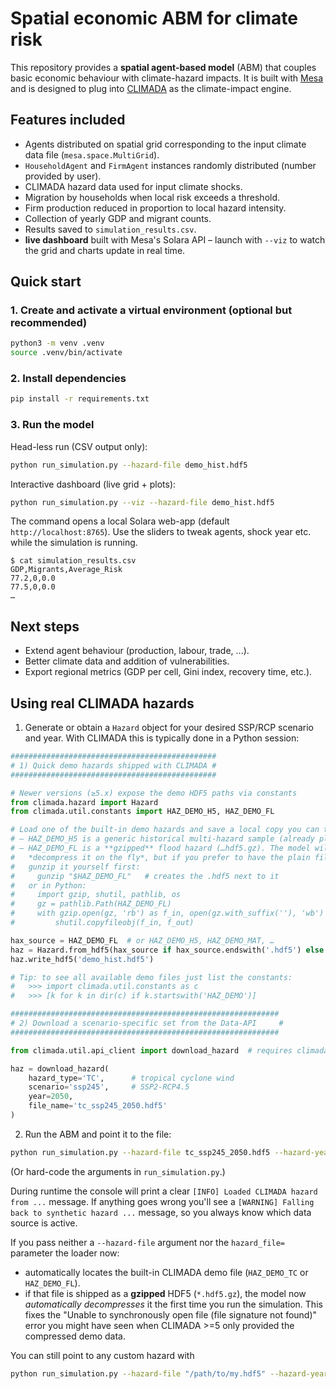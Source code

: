 # Spatial economic ABM for climate risk

This repository provides a **spatial agent-based model** (ABM) that couples basic economic behaviour with climate-hazard impacts. It is built with [Mesa](https://mesa.readthedocs.io) and is designed to plug into [CLIMADA](https://github.com/CLIMADA-project/climada_python) as the climate-impact engine.

## Features included

* Agents distributed on spatial grid corresponding to the input climate data file (`mesa.space.MultiGrid`).
* `HouseholdAgent` and `FirmAgent` instances randomly distributed (number provided by user).
* CLIMADA hazard data used for input climate shocks.
* Migration by households when local risk exceeds a threshold.
* Firm production reduced in proportion to local hazard intensity.
* Collection of yearly GDP and migrant counts.
* Results saved to `simulation_results.csv`.
* **live dashboard** built with Mesa's Solara API – launch with `--viz` to watch the grid and charts update in real time.

## Quick start

### 1. Create and activate a virtual environment (optional but recommended)
```bash
python3 -m venv .venv
source .venv/bin/activate
```

### 2. Install dependencies
```bash
pip install -r requirements.txt
```

### 3. Run the model

Head-less run (CSV output only):

```bash
python run_simulation.py --hazard-file demo_hist.hdf5
```

Interactive dashboard (live grid + plots):

```bash
python run_simulation.py --viz --hazard-file demo_hist.hdf5
```

The command opens a local Solara web-app (default `http://localhost:8765`).  Use the sliders to tweak agents, shock year etc. while the simulation is running.

```
$ cat simulation_results.csv
GDP,Migrants,Average_Risk
77.2,0,0.0
77.5,0,0.0
…
```

## Next steps
* Extend agent behaviour (production, labour, trade, ...).
* Better climate data and addition of vulnerabilities.
* Export regional metrics (GDP per cell, Gini index, recovery time, etc.).

## Using real CLIMADA hazards

1. Generate or obtain a `Hazard` object for your desired SSP/RCP scenario and year.  With CLIMADA this is typically done in a Python session:

```python
##############################################
# 1) Quick demo hazards shipped with CLIMADA #
##############################################

# Newer versions (≥5.x) expose the demo HDF5 paths via constants
from climada.hazard import Hazard
from climada.util.constants import HAZ_DEMO_H5, HAZ_DEMO_FL

# Load one of the built-in demo hazards and save a local copy you can tweak
# – HAZ_DEMO_H5 is a generic historical multi-hazard sample (already plain HDF5)
# – HAZ_DEMO_FL is a **gzipped** flood hazard (…hdf5.gz). The model will
#   *decompress it on the fly*, but if you prefer to have the plain file you can
#   gunzip it yourself first:
#     gunzip "$HAZ_DEMO_FL"   # creates the .hdf5 next to it
#   or in Python:
#     import gzip, shutil, pathlib, os
#     gz = pathlib.Path(HAZ_DEMO_FL)
#     with gzip.open(gz, 'rb') as f_in, open(gz.with_suffix(''), 'wb') as f_out:
#         shutil.copyfileobj(f_in, f_out)

hax_source = HAZ_DEMO_FL  # or HAZ_DEMO_H5, HAZ_DEMO_MAT, …
haz = Hazard.from_hdf5(hax_source if hax_source.endswith('.hdf5') else hax_source.rstrip('.gz'))
haz.write_hdf5('demo_hist.hdf5')

# Tip: to see all available demo files just list the constants:
#   >>> import climada.util.constants as c
#   >>> [k for k in dir(c) if k.startswith('HAZ_DEMO')]

############################################################
# 2) Download a scenario-specific set from the Data-API     #
############################################################

from climada.util.api_client import download_hazard  # requires climada>=5.0

haz = download_hazard(
    hazard_type='TC',      # tropical cyclone wind
    scenario='ssp245',     # SSP2-RCP4.5
    year=2050,
    file_name='tc_ssp245_2050.hdf5'
)
```

2. Run the ABM and point it to the file:

```bash
python run_simulation.py --hazard-file tc_ssp245_2050.hdf5 --hazard-year 2050
```
(Or hard-code the arguments in `run_simulation.py`.)

During runtime the console will print a clear `[INFO] Loaded CLIMADA hazard from ...` message.  If anything goes wrong you'll see a `[WARNING] Falling back to synthetic hazard ...` message, so you always know which data source is active. 

If you pass neither a `--hazard-file` argument nor the `hazard_file=` parameter the loader now:

* automatically locates the built-in CLIMADA demo file (`HAZ_DEMO_TC` or `HAZ_DEMO_FL`).
* if that file is shipped as a **gzipped** HDF5 (`*.hdf5.gz`), the model now *automatically
  decompresses* it the first time you run the simulation. This fixes the
  "Unable to synchronously open file (file signature not found)" error you might
  have seen when CLIMADA >=5 only provided the compressed demo data.

You can still point to any custom hazard with

```bash
python run_simulation.py --hazard-file "/path/to/my.hdf5" --hazard-year 2050
``` 